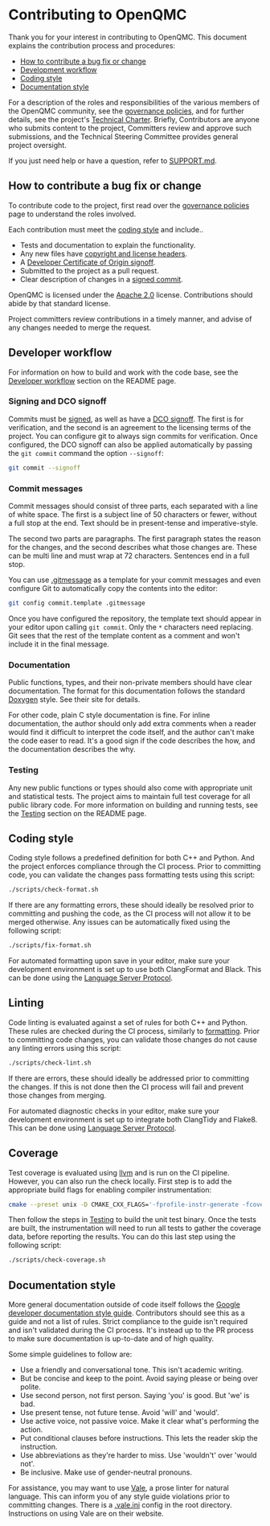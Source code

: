 # Contributing to OpenQMC

Thank you for your interest in contributing to OpenQMC. This document explains the contribution process and procedures:

* [How to contribute a bug fix or change](#how-to-contribute-a-bug-fix-or-change)
* [Development workflow](#developer-workflow)
* [Coding style](#coding-style)
* [Documentation style](#documentation-style)

For a description of the roles and responsibilities of the various members of the OpenQMC community, see the [governance policies](GOVERNANCE.md), and for further details, see the project's [Technical Charter](tsc/charter.md). Briefly, Contributors are anyone who submits content to the project, Committers review and approve such submissions, and the Technical Steering Committee provides general project oversight.

If you just need help or have a question, refer to [SUPPORT.md](SUPPORT.md).

## How to contribute a bug fix or change

To contribute code to the project, first read over the [governance policies](GOVERNANCE.md) page to understand the roles involved.

Each contribution must meet the [coding style](#coding-style) and include..

* Tests and documentation to explain the functionality.
* Any new files have [copyright and license headers](https://github.com/AcademySoftwareFoundation/tac/blob/main/process/contributing.md#license-specification).
* A [Developer Certificate of Origin signoff](https://github.com/AcademySoftwareFoundation/tac/blob/main/process/contributing.md#contribution-sign-off).
* Submitted to the project as a pull request.
* Clear description of changes in a [signed commit](https://docs.github.com/en/authentication/managing-commit-signature-verification).

OpenQMC is licensed under the [Apache 2.0](LICENSE) license. Contributions should abide by that standard license.

Project committers review contributions in a timely manner, and advise of any changes needed to merge the request.

## Developer workflow

For information on how to build and work with the code base, see the [Developer workflow](README.md#developer-workflow) section on the README page.

### Signing and DCO signoff

Commits must be [signed](https://docs.github.com/en/authentication/managing-commit-signature-verification), as well as have a [DCO signoff](https://github.com/AcademySoftwareFoundation/tac/blob/main/process/contributing.md#contribution-sign-off). The first is for verification, and the second is an agreement to the licensing terms of the project. You can configure git to always sign commits for verification. Once configured, the DCO signoff can also be applied automatically by passing the `git commit` command the option `--signoff`:

```bash
git commit --signoff
```

### Commit messages

Commit messages should consist of three parts, each separated with a line of white space. The first is a subject line of 50 characters or fewer, without a full stop at the end. Text should be in present-tense and imperative-style.

The second two parts are paragraphs. The first paragraph states the reason for the changes, and the second describes what those changes are. These can be multi line and must wrap at 72 characters. Sentences end in a full stop.

You can use [.gitmessage](.gitmessage) as a template for your commit messages and even configure Git to automatically copy the contents into the editor:

```bash
git config commit.template .gitmessage
```

Once you have configured the repository, the template text should appear in your editor upon calling `git commit`. Only the `*` characters need replacing. Git sees that the rest of the template content as a comment and won't include it in the final message.

### Documentation

Public functions, types, and their non-private members should have clear documentation. The format for this documentation follows the standard [Doxygen](https://www.doxygen.nl) style. See their site for details.

For other code, plain C style documentation is fine. For inline documentation, the author should only add extra comments when a reader would find it difficult to interpret the code itself, and the author can't make the code easer to read. It's a good sign if the code describes the how, and the documentation describes the why.

### Testing

Any new public functions or types should also come with appropriate unit and statistical tests. The project aims to maintain full test coverage for all public library code. For more information on building and running tests, see the [Testing](README.md#testing) section on the README page.

## Coding style

Coding style follows a predefined definition for both C++ and Python. And the project enforces compliance through the CI process. Prior to committing code, you can validate the changes pass formatting tests using this script:

```bash
./scripts/check-format.sh
```

If there are any formatting errors, these should ideally be resolved prior to committing and pushing the code, as the CI process will not allow it to be merged otherwise. Any issues can be automatically fixed using the following script:

```bash
./scripts/fix-format.sh
```

For automated formatting upon save in your editor, make sure your development environment is set up to use both ClangFormat and Black. This can be done using the [Language Server Protocol](https://microsoft.github.io/language-server-protocol).

## Linting

Code linting is evaluated against a set of rules for both C++ and Python. These rules are checked during the CI process, similarly to [formatting](#coding-style). Prior to committing code changes, you can validate those changes do not cause any linting errors using this script:

```bash
./scripts/check-lint.sh
```

If there are errors, these should ideally be addressed prior to committing the changes. If this is not done then the CI process will fail and prevent those changes from merging.

For automated diagnostic checks in your editor, make sure your development environment is set up to integrate both ClangTidy and Flake8. This can be done using [Language Server Protocol](https://microsoft.github.io/language-server-protocol).

## Coverage

Test coverage is evaluated using [llvm](https://clang.llvm.org/docs/SourceBasedCodeCoverage.html) and is run on the CI pipeline. However, you can also run the check locally. First step is to add the appropriate build flags for enabling compiler instrumentation:

```bash
cmake --preset unix -D CMAKE_CXX_FLAGS='-fprofile-instr-generate -fcoverage-mapping'
```

Then follow the steps in [Testing](README.md#testing) to build the unit test binary. Once the tests are built, the instrumentation will need to run all tests to gather the coverage data, before reporting the results. You can do this last step using the following script:

```bash
./scripts/check-coverage.sh
```

## Documentation style

More general documentation outside of code itself follows the [Google developer documentation style guide](https://developers.google.com/style). Contributors should see this as a guide and not a list of rules. Strict compliance to the guide isn't required and isn't validated during the CI process. It's instead up to the PR process to make sure documentation is up-to-date and of high quality.

Some simple guidelines to follow are:

- Use a friendly and conversational tone. This isn't academic writing.
- But be concise and keep to the point. Avoid saying please or being over polite.
- Use second person, not first person. Saying 'you' is good. But 'we' is bad.
- Use present tense, not future tense. Avoid 'will' and 'would'.
- Use active voice, not passive voice. Make it clear what's performing the action.
- Put conditional clauses before instructions. This lets the reader skip the instruction.
- Use abbreviations as they're harder to miss. Use 'wouldn't' over 'would not'.
- Be inclusive. Make use of gender-neutral pronouns.

For assistance, you may want to use [Vale](https://vale.sh), a prose linter for natural language. This can inform you of any style guide violations prior to committing changes. There is a [.vale.ini](.vale.ini) config in the root directory. Instructions on using Vale are on their website.

